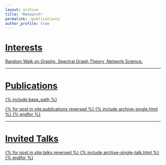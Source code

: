 ```yaml
---
layout: archive
title: "Research"
permalink: /publications/
author_profile: true
---
```


# <u>Interests<u>
Random Walk on Graphs, Spectral Graph Theory, Network Science.

***

# <u>Publications<u>
{% include base_path %}

{% for post in site.publications reversed %}
  {% include archive-single.html %}
{% endfor %}

***
# <u>Invited Talks</u>
{% for post in site.talks reversed %}
  {% include archive-single-talk.html %}
{% endfor %}
